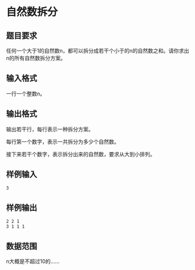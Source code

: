 # 自然数拆分

## 题目要求

任何一个大于1的自然数n，都可以拆分成若干个小于的n的自然数之和。请你求出n的所有自然数拆分方案。

## 输入格式

一行一个整数n。

## 输出格式

输出若干行，每行表示一种拆分方案。

每行第一个数字，表示一共拆分为多少个自然数。

接下来若干个数字，表示拆分出来的自然数，要求从大到小排列。

## 样例输入

```
3
```

## 样例输出

```
2 2 1
3 1 1 1
```

## 数据范围

n大概是不超过10的……
